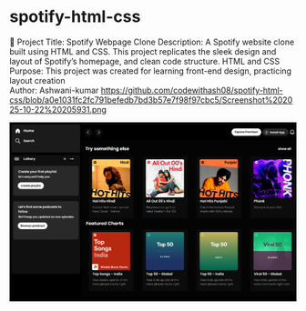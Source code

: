 # spotify-html-css
🎵 Project Title: Spotify Webpage Clone  Description: A Spotify website clone built using HTML and CSS. This project replicates the sleek design and layout of Spotify’s homepage, and clean code structure. HTML and CSS Purpose: This project was created for learning front-end design, practicing layout creation
<br>
Author: Ashwani-kumar
https://github.com/codewithash08/spotify-html-css/blob/a0e1031fc2fc791befedb7bd3b57e7f98f97cbc5/Screenshot%202025-10-22%20205931.png

![image](https://github.com/codewithash08/spotify-html-css/blob/a0e1031fc2fc791befedb7bd3b57e7f98f97cbc5/Screenshot%202025-10-22%20205931.png?raw=true)
